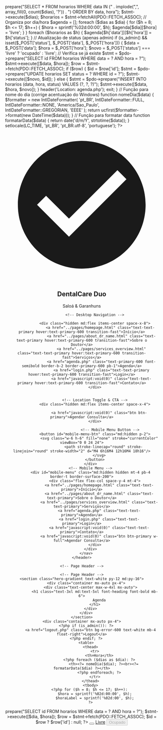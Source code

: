 <?php
// filepath: c:\projetos\dentalcare_duo\PHP\agenda.php
require 'conexao.php';
require 'session_check.php';

// Gera os próximos 7 dias (incluindo hoje, exceto domingos)
$hoje = date('Y-m-d');
$hoje_w = date('w', strtotime($hoje));
// Se hoje for domingo, começa na próxima segunda
if ($hoje_w == 0) {
    $data = date('Y-m-d', strtotime($hoje . ' +1 day'));
} else {
    $data = $hoje;
}
$dias = [];
while (count($dias) < 7) {
    $w = date('w', strtotime($data));
    if ($w != 0) { // inclui segunda a sábado, nunca domingo
        $dias[] = $data;
    }
    $data = date('Y-m-d', strtotime($data . ' +1 day'));
}

// Busca horários da semana
$stmt = $pdo->prepare("SELECT * FROM horarios WHERE data IN (" . implode(",", array_fill(0, count($dias), '?')) . ") ORDER BY data, hora");
$stmt->execute($dias);
$horarios = $stmt->fetchAll(PDO::FETCH_ASSOC);

// Organiza por dia/hora
$agenda = [];
foreach ($dias as $dia) {
    for ($h = 8; $h <= 17; $h++) {
        $hora = sprintf('%02d:00:00', $h);
        $agenda[$dia][$hora] = 'livre';
    }
}
foreach ($horarios as $h) {
    $agenda[$h['data']][$h['hora']] = $h['status'];
}

// Atualização de status (apenas admin)
if (is_admin() && isset($_POST['status'], $_POST['data'], $_POST['hora'])) {
    $data = $_POST['data'];
    $hora = $_POST['hora'];
    $novo = $_POST['status'] === 'livre' ? 'ocupado' : 'livre';
    // Verifica se já existe
    $stmt = $pdo->prepare("SELECT id FROM horarios WHERE data = ? AND hora = ?");
    $stmt->execute([$data, $hora]);
    $row = $stmt->fetch(PDO::FETCH_ASSOC);
    if ($row) {
        $id = $row['id'];
        $stmt = $pdo->prepare("UPDATE horarios SET status = ? WHERE id = ?");
        $stmt->execute([$novo, $id]);
    } else {
        $stmt = $pdo->prepare("INSERT INTO horarios (data, hora, status) VALUES (?, ?, ?)");
        $stmt->execute([$data, $hora, $novo]);
    }
    header('Location: agenda.php');
    exit;
}

// Função para nome do dia (corrige acentuação do Windows)
function nomeDia($data) {
    $formatter = new IntlDateFormatter(
        'pt_BR',
        IntlDateFormatter::FULL,
        IntlDateFormatter::NONE,
        'America/Sao_Paulo',
        IntlDateFormatter::GREGORIAN,
        'EEEE'
    );
    return ucfirst($formatter->format(new DateTime($data)));
}


// Função para formatar data
function formatarData($data) {
    return date('d/m/Y', strtotime($data));
}
setlocale(LC_TIME, 'pt_BR', 'pt_BR.utf-8', 'portuguese');
?>
<!DOCTYPE html>
<html lang="pt-BR">
<head>
    <meta charset="UTF-8">
    <title>Agenda Semanal - DentalCare Duo</title>
    <link rel="stylesheet" href="/dentalcare_duo/css/main.css">
    <link rel="stylesheet" href="/dentalcare_duo/css/agenda.css">
</head>
<body>
    <!-- Header igual ao das outras páginas -->
    <!-- ...copie o header de services_overview.html... -->
     <header class="bg-white shadow-soft sticky top-0 z-50">
        <nav class="container mx-auto px-4 py-4">
            <div class="flex items-center justify-between">
                <!-- Logo -->
                <div class="flex items-center space-x-3">
                    <div class="w-12 h-12 bg-primary-600 rounded-xl flex items-center justify-center">
                        <svg class="w-8 h-8 text-white" fill="currentColor" viewBox="0 0 24 24">
                            <path d="M12 2C6.48 2 2 6.48 2 12s4.48 10 10 10 10-4.48 10-10S17.52 2 12 2zm-2 15l-5-5 1.41-1.41L10 14.17l7.59-7.59L19 8l-9 9z"/>
                        </svg>
                    </div>
                    <div>
                        <h1 class="text-xl font-heading font-bold text-primary-600">DentalCare Duo</h1>
                        <p class="text-xs text-text-secondary">Saloá & Garanhuns</p>
                    </div>
                </div>

                <!-- Desktop Navigation -->

                <div class="hidden md:flex items-center space-x-8">
                     <a href="../pages/homepage.html" class="text-text-primary hover:text-primary-600 transition-fast">Início</a>
                      <a href="../pages/about_dr_name.html" class="text-text-primary hover:text-primary-600 transition-fast">Sobre o Doutor</a>
                      <a href="../pages/services_overview.html" class="text-text-primary hover:text-primary-600 transition-fast">Serviços</a>
                      <a href="agenda.php" class="text-primary-600 font-semibold border-b-2 border-primary-600 pb-1">Agenda</a>
                      <a href="login.php" class="text-text-primary hover:text-primary-600 transition-fast">Login</a>
                      <a href="javascript:void(0)" class="text-text-primary hover:text-primary-600 transition-fast">Contato</a>
                </div>


                <!-- Location Toggle & CTA -->
                <div class="hidden md:flex items-center space-x-4">
                   
                    <a href="javascript:void(0)" class="btn btn-primary">Agendar Consulta</a>
                </div>

                              <!-- Mobile Menu Button -->
                <button id="mobile-menu-btn" class="md:hidden p-2">
                    <svg class="w-6 h-6" fill="none" stroke="currentColor" viewBox="0 0 24 24">
                        <path stroke-linecap="round" stroke-linejoin="round" stroke-width="2" d="M4 6h16M4 12h16M4 18h16"/>
                    </svg>
                </button>
            </div>
            <!-- Mobile Menu -->
            <div id="mobile-menu" class="md:hidden hidden mt-4 pb-4 border-t border-surface-200">
                <div class="flex flex-col space-y-4 mt-4">
                    <a href="../pages/homepage.html" class="text-text-primary">Início</a>
                    <a href="../pages/about_dr_name.html" class="text-text-primary">Sobre o Doutor</a>
                    <a href="../pages/services_overview.html" class="text-text-primary">Serviços</a>
                    <a href="agenda.php" class="text-text-primary">Agenda</a>
                    <a href="login.php" class="text-text-primary">Login</a>
                    <a href="javascript:void(0)" class="text-text-primary">Contato</a>
                    <a href="javascript:void(0)" class="btn btn-primary w-full">Agendar Consulta</a>
                </div>
            </div>
        </nav>
    </header>

    <!-- Page Header -->

    <!-- Page Header -->
    <section class="hero-gradient text-white py-12 md:py-16">
        <div class="container mx-auto px-4">
            <div class="text-center max-w-4xl mx-auto">
                <h1 class="text-3xl md:text-5xl font-heading font-bold mb-6">
                    Agenda
                </h1>
            </div>
        </div>
    </section>
    <div class="container mx-auto px-4">
        <?php if (is_admin()): ?>
            <a href="logout.php" class="btn bg-error-600 text-white mb-4 float-right">Logout</a>
        <?php endif; ?>
        <table>
            <thead>
                <tr>
                    <th>Hora</th>
                    <?php foreach ($dias as $dia): ?>
                        <th><?= nomeDia($dia); ?><br><?= formatarData($dia) ?></th>
                    <?php endforeach; ?>
                </tr>
            </thead>
            <tbody>
            <?php for ($h = 8; $h <= 17; $h++): 
                $hora = sprintf('%02d:00:00', $h);
                $horaLabel = sprintf('%02d:00', $h);
            ?>
<tr>
    <td><strong><?= $horaLabel ?></strong></td>
    <?php foreach ($dias as $dia): 
        $status = $agenda[$dia][$hora];
        $msg = "Olá, gostaria de marcar uma consulta no dia ".formatarData($dia)." às ".$horaLabel.".";
        $wa = "https://wa.me/5587999999999?text=".urlencode($msg);
        // Busca o id do horário
        $stmt = $pdo->prepare("SELECT id FROM horarios WHERE data = ? AND hora = ?");
        $stmt->execute([$dia, $hora]);
        $row = $stmt->fetch(PDO::FETCH_ASSOC);
        $id = $row ? $row['id'] : null;
    ?>
    <td>
        <?php if (is_admin()): ?>
            <form method="post" style="display:inline;">
                <input type="hidden" name="id" value="<?= $id ?? 0 ?>">
                <input type="hidden" name="status" value="<?= $status ?>">
                <input type="hidden" name="data" value="<?= $dia ?>">
                <input type="hidden" name="hora" value="<?= $hora ?>">
                <button type="submit" class="btn <?= $status=='livre' ? 'bg-success-600' : 'bg-error-600' ?> text-white w-full">
                    <?= ucfirst($status) ?>
                </button>
            </form>
        <?php else: ?>
            <?php if ($status == 'livre'): ?>
                <a href="<?= $wa ?>" target="_blank" class="btn-livre">Livre</a>
            <?php else: ?>
                <button class="btn-ocupado" disabled>Ocupado</button>
            <?php endif; ?>
        <?php endif; ?>
    </td>
    <?php endforeach; ?>
</tr>
<?php endfor; ?>
            </tbody>
        </table>
    </div>
    <script>
        // Mobile menu toggle
        const mobileMenuBtn = document.getElementById('mobile-menu-btn');
        const mobileMenu = document.getElementById('mobile-menu');
        if (mobileMenuBtn && mobileMenu) {
            mobileMenuBtn.addEventListener('click', () => {
                mobileMenu.classList.toggle('hidden');
            });
        }
    </script>
</body>
</html>
